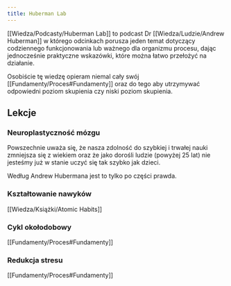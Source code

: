 ```yaml
---
title: Huberman Lab
---
```


[[Wiedza/Podcasty/Huberman Lab]] to podcast Dr [[Wiedza/Ludzie/Andrew Huberman]] w którego odcinkach porusza jeden temat dotyczący codziennego funkcjonowania lub ważnego dla organizmu procesu, dając jednocześnie praktyczne wskazówki, które można łatwo przełożyć na działanie. 

Osobiście tę wiedzę opieram niemal cały swój [[Fundamenty/Proces#Fundamenty]] oraz do tego aby utrzymywać odpowiedni poziom skupienia czy niski poziom skupienia.

## Lekcje

### Neuroplastyczność mózgu
Powszechnie uważa się, że nasza zdolność do szybkiej i trwałej nauki zmniejsza się z wiekiem oraz że jako dorośli ludzie (powyżej 25 lat) nie jesteśmy już w stanie uczyć się tak szybko jak dzieci. 

Według Andrew Hubermana jest to tylko po części prawda.

### Kształtowanie nawyków
[[Wiedza/Książki/Atomic Habits]]

### Cykl okołodobowy
[[Fundamenty/Proces#Fundamenty]]

### Redukcja stresu
[[Fundamenty/Proces#Fundamenty]]
